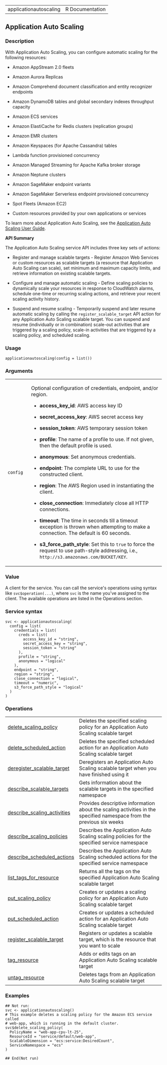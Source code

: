 <table style="width: 100%;">
<tbody>
<tr class="odd">
<td>applicationautoscaling</td>
<td style="text-align: right;">R Documentation</td>
</tr>
</tbody>
</table>

## Application Auto Scaling

### Description

With Application Auto Scaling, you can configure automatic scaling for
the following resources:

-   Amazon AppStream 2.0 fleets

-   Amazon Aurora Replicas

-   Amazon Comprehend document classification and entity recognizer
    endpoints

-   Amazon DynamoDB tables and global secondary indexes throughput
    capacity

-   Amazon ECS services

-   Amazon ElastiCache for Redis clusters (replication groups)

-   Amazon EMR clusters

-   Amazon Keyspaces (for Apache Cassandra) tables

-   Lambda function provisioned concurrency

-   Amazon Managed Streaming for Apache Kafka broker storage

-   Amazon Neptune clusters

-   Amazon SageMaker endpoint variants

-   Amazon SageMaker Serverless endpoint provisioned concurrency

-   Spot Fleets (Amazon EC2)

-   Custom resources provided by your own applications or services

To learn more about Application Auto Scaling, see the [Application Auto
Scaling User
Guide](https://docs.aws.amazon.com/autoscaling/application/userguide/what-is-application-auto-scaling.html).

**API Summary**

The Application Auto Scaling service API includes three key sets of
actions:

-   Register and manage scalable targets - Register Amazon Web Services
    or custom resources as scalable targets (a resource that Application
    Auto Scaling can scale), set minimum and maximum capacity limits,
    and retrieve information on existing scalable targets.

-   Configure and manage automatic scaling - Define scaling policies to
    dynamically scale your resources in response to CloudWatch alarms,
    schedule one-time or recurring scaling actions, and retrieve your
    recent scaling activity history.

-   Suspend and resume scaling - Temporarily suspend and later resume
    automatic scaling by calling the `register_scalable_target` API
    action for any Application Auto Scaling scalable target. You can
    suspend and resume (individually or in combination) scale-out
    activities that are triggered by a scaling policy, scale-in
    activities that are triggered by a scaling policy, and scheduled
    scaling.

### Usage

    applicationautoscaling(config = list())

### Arguments

<table>
<colgroup>
<col style="width: 15%" />
<col style="width: 85%" />
</colgroup>
<tbody>
<tr class="odd">
<td><code id="applicationautoscaling_:_config">config</code></td>
<td><p>Optional configuration of credentials, endpoint, and/or
region.</p>
<ul>
<li><p><strong>access_key_id</strong>: AWS access key ID</p></li>
<li><p><strong>secret_access_key</strong>: AWS secret access
key</p></li>
<li><p><strong>session_token</strong>: AWS temporary session
token</p></li>
<li><p><strong>profile</strong>: The name of a profile to use. If not
given, then the default profile is used.</p></li>
<li><p><strong>anonymous</strong>: Set anonymous credentials.</p></li>
<li><p><strong>endpoint</strong>: The complete URL to use for the
constructed client.</p></li>
<li><p><strong>region</strong>: The AWS Region used in instantiating the
client.</p></li>
<li><p><strong>close_connection</strong>: Immediately close all HTTP
connections.</p></li>
<li><p><strong>timeout</strong>: The time in seconds till a timeout
exception is thrown when attempting to make a connection. The default is
60 seconds.</p></li>
<li><p><strong>s3_force_path_style</strong>: Set this to
<code>true</code> to force the request to use path-style addressing,
i.e., <code
style="white-space: pre;">⁠http://s3.amazonaws.com/BUCKET/KEY⁠</code>.</p></li>
</ul></td>
</tr>
</tbody>
</table>

### Value

A client for the service. You can call the service's operations using
syntax like `svc$operation(...)`, where `svc` is the name you've
assigned to the client. The available operations are listed in the
Operations section.

### Service syntax

    svc <- applicationautoscaling(
      config = list(
        credentials = list(
          creds = list(
            access_key_id = "string",
            secret_access_key = "string",
            session_token = "string"
          ),
          profile = "string",
          anonymous = "logical"
        ),
        endpoint = "string",
        region = "string",
        close_connection = "logical",
        timeout = "numeric",
        s3_force_path_style = "logical"
      )
    )

### Operations

<table>
<tbody>
<tr class="odd">
<td style="text-align: left;"><a href="../applicationautoscaling_delete_scaling_policy/"> delete_scaling_policy </a></td>
<td style="text-align: left;">Deletes the specified scaling policy for
an Application Auto Scaling scalable target</td>
</tr>
<tr class="even">
<td style="text-align: left;"><a href="../applicationautoscaling_delete_scheduled_action/"> delete_scheduled_action </a></td>
<td style="text-align: left;">Deletes the specified scheduled action for
an Application Auto Scaling scalable target</td>
</tr>
<tr class="odd">
<td style="text-align: left;"><a href="../applicationautoscaling_deregister_scalable_target/"> deregister_scalable_target </a></td>
<td style="text-align: left;">Deregisters an Application Auto Scaling
scalable target when you have finished using it</td>
</tr>
<tr class="even">
<td style="text-align: left;"><a href="../applicationautoscaling_describe_scalable_targets/"> describe_scalable_targets </a></td>
<td style="text-align: left;">Gets information about the scalable
targets in the specified namespace</td>
</tr>
<tr class="odd">
<td style="text-align: left;"><a href="../applicationautoscaling_describe_scaling_activities/"> describe_scaling_activities </a></td>
<td style="text-align: left;">Provides descriptive information about the
scaling activities in the specified namespace from the previous six
weeks</td>
</tr>
<tr class="even">
<td style="text-align: left;"><a href="../applicationautoscaling_describe_scaling_policies/"> describe_scaling_policies </a></td>
<td style="text-align: left;">Describes the Application Auto Scaling
scaling policies for the specified service namespace</td>
</tr>
<tr class="odd">
<td style="text-align: left;"><a href="../applicationautoscaling_describe_scheduled_actions/"> describe_scheduled_actions </a></td>
<td style="text-align: left;">Describes the Application Auto Scaling
scheduled actions for the specified service namespace</td>
</tr>
<tr class="even">
<td style="text-align: left;"><a href="../applicationautoscaling_list_tags_for_resource/"> list_tags_for_resource </a></td>
<td style="text-align: left;">Returns all the tags on the specified
Application Auto Scaling scalable target</td>
</tr>
<tr class="odd">
<td style="text-align: left;"><a href="../applicationautoscaling_put_scaling_policy/"> put_scaling_policy </a></td>
<td style="text-align: left;">Creates or updates a scaling policy for an
Application Auto Scaling scalable target</td>
</tr>
<tr class="even">
<td style="text-align: left;"><a href="../applicationautoscaling_put_scheduled_action/"> put_scheduled_action </a></td>
<td style="text-align: left;">Creates or updates a scheduled action for
an Application Auto Scaling scalable target</td>
</tr>
<tr class="odd">
<td style="text-align: left;"><a href="../applicationautoscaling_register_scalable_target/"> register_scalable_target </a></td>
<td style="text-align: left;">Registers or updates a scalable target,
which is the resource that you want to scale</td>
</tr>
<tr class="even">
<td style="text-align: left;"><a href="../applicationautoscaling_tag_resource/"> tag_resource </a></td>
<td style="text-align: left;">Adds or edits tags on an Application Auto
Scaling scalable target</td>
</tr>
<tr class="odd">
<td style="text-align: left;"><a href="../applicationautoscaling_untag_resource/"> untag_resource </a></td>
<td style="text-align: left;">Deletes tags from an Application Auto
Scaling scalable target</td>
</tr>
</tbody>
</table>

### Examples

    ## Not run: 
    svc <- applicationautoscaling()
    # This example deletes a scaling policy for the Amazon ECS service called
    # web-app, which is running in the default cluster.
    svc$delete_scaling_policy(
      PolicyName = "web-app-cpu-lt-25",
      ResourceId = "service/default/web-app",
      ScalableDimension = "ecs:service:DesiredCount",
      ServiceNamespace = "ecs"
    )

    ## End(Not run)
